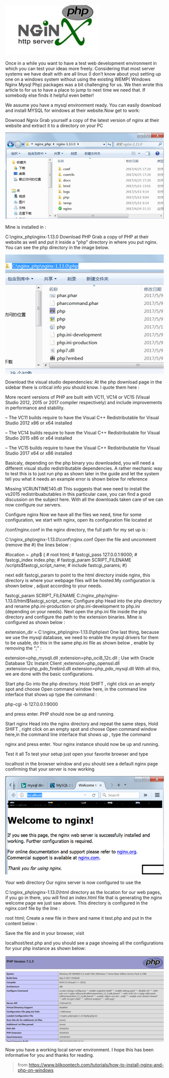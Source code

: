![image](https://github.com/heluicare/some-note/raw/master/images/logo.jpg)

Once in a while you want to have a test web development environment in which you can test your ideas more freely. Considering that most server systems we have dealt with are all linux (I don’t know about you) setting up one on a windows system without using the existing WEMP( Windows Nginx Mysql Php) packages was a bit challenging for us. We then wrote this article to for us to have a place to jump to next time we need that. If somebody else finds it helpful even better!

We assume you have a mysql environment ready. You can easily download and install MYSQL for windows at their website.Now get to work:

Downoad Ngnix
Grab yourself a copy of the latest version of nginx at their website and extract it to a directory on your PC

![image](https://github.com/heluicare/some-note/raw/master/images/nginxinstall.png)

Mine is installed in :

C:\nginx_php\nginx-1.13.0
Download PHP
Grab a copy of PHP at their website as well and put it inside a “php” directory in where you put nginx. You can see the php directory in the image below.

![image](https://github.com/heluicare/some-note/raw/master/images/phpinstall.png)

Download the visual studio dependencies:
At the php download page in the sidebar there is critical info you should know. I quote them here :

More recent versions of PHP are built with VC11, VC14 or VC15 (Visual Studio 2012, 2015 or 2017 compiler respectively) and include improvements in performance and stability.

– The VC11 builds require to have the Visual C++ Redistributable for Visual Studio 2012 x86 or x64 installed

– The VC14 builds require to have the Visual C++ Redistributable for Visual Studio 2015 x86 or x64 installed

– The VC15 builds require to have the Visual C++ Redistributable for Visual Studio 2017 x64 or x86 installed

 

 

Basicaly, depending on the php binary you downloaded, you will need a different visual studio redistributable dependencies. A rather mechanic way to test this is to just run php as shown later in the guide and let the system tell you what it needs an example error is shown below for reference

Missing VCRUNTIME140.dll
This suggests that wee need to install the vs2015 redistribuabutables in this particular case, you can find a good discussion on the subject here. With all the downloads taken care of we can now configure our servers.

Configure nginx
Now we have all the files we need, time for some configuration, we start with nginx, open its configuration file located at

/conf/nginx.conf
in the nginx directory, the full path for my set up is :

C:\nginx_php\nginx-1.13.0\conf\nginx.conf
Open the file and uncomment (remove the #) the lines below :

\#location ~ \.php$ {
  \#    root           html;
  \#    fastcgi_pass   127.0.0.1:9000;
  \#    fastcgi_index  index.php;
  \#    fastcgi_param  SCRIPT_FILENAME  /scripts$fastcgi_script_name;
  \#    include        fastcgi_params;
\#}

next edit fastcgi_param to point to the html directory inside nginx, this directory is where your webpage files will be hosted.My configuration is shown below , adjust according to your needs.

fastcgi_param  SCRIPT_FILENAME  C:/nginx_php/nginx-1.13.0/html$fastcgi_script_name;
Configure php
Head into the php directory and rename php.ini-production or php.ini-development to php.ini (depending on your needs). Next open the php.ini file inside the php directory and configure the path to the extension binaries. Mine is configured as shown below :

extension_dir = C:\nginx_php\nginx-1.13.0\php\ext
One last thing, because we use the mysql database, we need to enable the mysql drivers for them to be usable, do this in the same php.ini file as shown below , enable by removing the “;” :

extension=php_mysqli.dll
;extension=php_oci8_12c.dll  ; Use with Oracle Database 12c Instant Client
;extension=php_openssl.dll
;extension=php_pdo_firebird.dll
extension=php_pdo_mysql.dll
With all this, we are done with the basic configurations.

Start php
Go into the php directory. Hold SHIFT , right click on an empty spot and choose Open command window here, in the command line interface that shows up type the command :

php-cgi -b 127.0.0.1:9000

and press enter. PHP should now be up and running.

Start nginx
Head into the nginx directory and repeat the same steps, Hold SHIFT , right click on an empty spot and choose Open command window here,in the command line interface that shows up , type the command

nginx
and press enter. Your nginx instance should now be up and running.

Test it all
To test your setup just open your favorite browser and type

localhost
in the browser window and you should see a default nginx page confirming that your server is now working

![image](https://github.com/heluicare/some-note/raw/master/images/nginxtest.png)

Your web directory
Our nginx server is now configured to use the

C:\nginx_php\nginx-1.13.0\html
directory as the location for our web pages, if you go in there, you will find an index.html file that is generating the nginx welcome page we just saw above. This directory is configured in the nginx.conf file by the line :

root           html;
Create a new file in there and name it test.php and put in the content below :

<?php phpinfo(); ?>
Save the file and in your browser, visit

localhost/test.php
and you should see a page showing all the configurations for your php instance as shown below:

![image](https://github.com/heluicare/some-note/raw/master/images/phpinfo.png)

Now you have a working local server environment. I hope this has been informative for you and thanks for reading.



>from https://www.blikoontech.com/tutorials/how-to-install-nginx-and-php-on-windows


